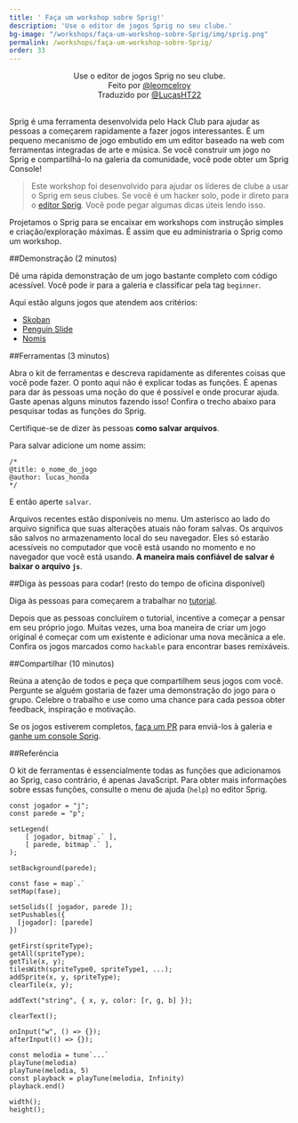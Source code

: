 ```yaml
---
title: ' Faça um workshop sobre Sprig!'
description: 'Use o editor de jogos Sprig no seu clube.'  
bg-image: "/workshops/faça-um-workshop-sobre-Sprig/img/sprig.png"
permalink: /workshops/faça-um-workshop-sobre-Sprig/
order: 33
---
```


<center>Use o editor de jogos Sprig no seu clube.</center>  
<center>Feito por <a href="https://github.com/leomcelroy" target="_blank">@leomcelroy</a></center>
<center>Traduzido por <a href="https://github.com/LucasHT22" target="_blank">@LucasHT22</a></center>

<br />

[](img/screenshot.jpg)

Sprig é uma ferramenta desenvolvida pelo Hack Club para ajudar as pessoas a começarem rapidamente a fazer jogos interessantes. É um pequeno mecanismo de jogo embutido em um editor baseado na web com ferramentas integradas de arte e música. Se você construir um jogo no Sprig e compartilhá-lo na galeria da comunidade, você pode obter um Sprig Console!

>Este workshop foi desenvolvido para ajudar os líderes de clube a usar o Sprig em seus clubes. Se você é um hacker solo, pode ir direto para o [editor Sprig](editor.sprig.hackclub.com). Você pode pegar algumas dicas úteis lendo isso.

[](img/penguin_slide.png)

Projetamos o Sprig para se encaixar em workshops com instrução simples e criação/exploração máximas. É assim que eu administraria o Sprig como um workshop.

##Demonstração (2 minutos)

Dê uma rápida demonstração de um jogo bastante completo com código acessível. Você pode ir para a galeria e classificar pela tag `beginner`.
[](img/galleryrl.png)

Aqui estão alguns jogos que atendem aos critérios:

- [Skoban](https://editor.sprig.hackclub.com/?file=https://raw.githubusercontent.com/hackclub/sprig/main/games/sokoban.js)
- [Penguin Slide](https://editor.sprig.hackclub.com/?file=https://raw.githubusercontent.com/hackclub/sprig/main/games/penguin_slide.js)
- [Nomis](https://editor.sprig.hackclub.com/?file=https://raw.githubusercontent.com/hackclub/sprig/main/games/nomis.js)

##Ferramentas (3 minutos)

Abra o kit de ferramentas e descreva rapidamente as diferentes coisas que você pode fazer. O ponto aqui não é explicar todas as funções. É apenas para dar às pessoas uma noção do que é possível e onde procurar ajuda. Gaste apenas alguns minutos fazendo isso! Confira o trecho abaixo para pesquisar todas as funções do Sprig.

Certifique-se de dizer às pessoas **como salvar arquivos**. 

Para salvar adicione um nome assim:

```
/*
@title: o_nome_do_jogo
@author: lucas_honda
*/
```

E então aperte `salvar`.

Arquivos recentes estão disponíveis no menu. Um asterisco ao lado do arquivo significa que suas alterações atuais não foram salvas. Os arquivos são salvos no armazenamento local do seu navegador. Eles só estarão acessíveis no computador que você está usando no momento e no navegador que você está usando. **A maneira mais confiável de salvar é baixar o arquivo `js`**.

##Diga às pessoas para codar! (resto do tempo de oficina disponível)

Diga às pessoas para começarem a trabalhar no [tutorial](https://editor.sprig.hackclub.com/?id=47c2809923efc54b4ae6b2c2d444274a).

Depois que as pessoas concluírem o tutorial, incentive a começar a pensar em seu próprio jogo. Muitas vezes, uma boa maneira de criar um jogo original é começar com um existente e adicionar uma nova mecânica a ele. Confira os jogos marcados como `hackable` para encontrar bases remixáveis.

##Compartilhar (10 minutos)

Reúna a atenção de todos e peça que compartilhem seus jogos com você. Pergunte se alguém gostaria de fazer uma demonstração do jogo para o grupo. Celebre o trabalho e use como uma chance para cada pessoa obter feedback, inspiração e motivação.

Se os jogos estiverem completos, [faça um PR](https://sprig.hackclub.com/share) para enviá-los à galeria e [ganhe um console Sprig](https://sprig.hackclub.com/).

[](img/file.png)

##Referência

O kit de ferramentas é essencialmente todas as funções que adicionamos ao Sprig, caso contrário, é apenas JavaScript. Para obter mais informações sobre essas funções, consulte o menu de ajuda (`help`) no editor Sprig.

```
const jogador = "j";
const parede = "p";

setLegend(
    [ jogador, bitmap`.` ],
    [ parede, bitmap`.` ],
);

setBackground(parede);

const fase = map`.`
setMap(fase);

setSolids([ jogador, parede ]);
setPushables({
  [jogador]: [parede]
})

getFirst(spriteType);
getAll(spriteType);
getTile(x, y);
tilesWith(spriteType0, spriteType1, ...);
addSprite(x, y, spriteType);
clearTile(x, y);

addText("string", { x, y, color: [r, g, b] });

clearText();

onInput("w", () => {});
afterInput(() => {});

const melodia = tune`...`
playTune(melodia)
playTune(melodia, 5)
const playback = playTune(melodia, Infinity)
playback.end()

width();
height();
```
